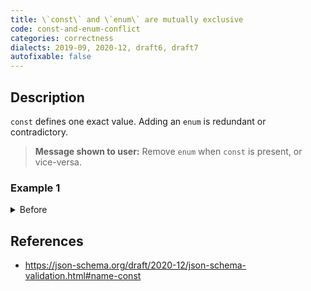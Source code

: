 ```yaml
---
title: \`const\` and \`enum\` are mutually exclusive
code: const-and-enum-conflict
categories: correctness
dialects: 2019-09, 2020-12, draft6, draft7
autofixable: false
---
```


## Description
`const` defines one exact value. Adding an `enum` is redundant or contradictory.

> **Message shown to user:**
> Remove `enum` when `const` is present, or vice-versa.

### Example 1
<details><summary>Before</summary>
```json
{
  "const": 5,
  "enum": [
    5,
    6
  ]
}
```
</details>

## References
* <https://json-schema.org/draft/2020-12/json-schema-validation.html#name-const>
